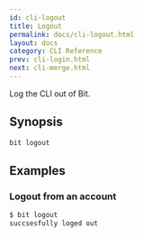 ```yaml
---
id: cli-logout
title: Logout
permalink: docs/cli-logout.html
layout: docs
category: CLI Reference
prev: cli-login.html
next: cli-merge.html
---
```


Log the CLI out of Bit.

## Synopsis

```bash
bit logout
```

## Examples

### Logout from an account

```bash
$ bit logout
succsesfully loged out
